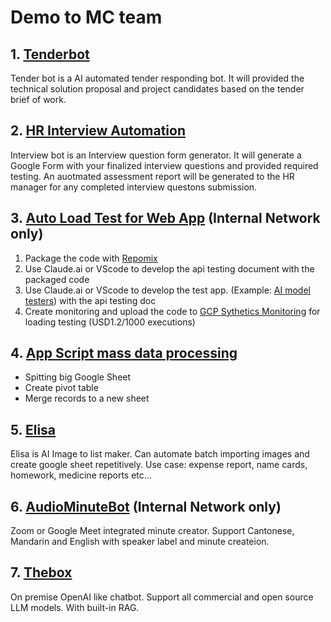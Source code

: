 # Demo to MC team

## 1. [Tenderbot](https://app.vectorshift.ai/forms/deployed/674d2c90d9283a0490036fd9)

Tender bot is a AI automated tender responding bot. It will provided the technical solution proposal and project candidates based on the tender brief of work.
  <!-- @import "./tender/demo.md" -->
  <!-- @import "./tender/demo-v2.md" -->

## 2. [HR Interview Automation](https://gamma.app/docs/hdlw6q95klswc5v#card-yfhhcnb2ey6gy0y)
Interview bot is an Interview question form generator. It will generate a Google Form with your finalized interview questions and provided required testing. An auotmated assessment report will be generated to the HR manager for any completed interview questons submission. 
  <!-- @import "./interview/procedure.md" -->
  <!-- @import "./interview/procedure-v2.md" -->

<!-- *Please click the below link to open the user instruction.* -->
  <!-- ### [User Instruction](https://docs.google.com/presentation/d/e/2PACX-1vSFzukZJKDFZJtL3nQfXRlqjcSz_VaPacDHc4E7P9Wn29JuRQQmBFqsWxZWsHAlyrPtv64gP_kSc6Dl/pub?start=false&loop=false&delayms=3000) -->


## 3. [Auto Load Test for Web App](http://192.168.12.120:3000) (Internal Network only)
1. Package the code with [Repomix](https://github.com/yamadashy/repomix) 
1. Use Claude.ai or VScode to develop the api testing document with the packaged code
1. Use Claude.ai or VScode to develop the test app. (Example: [AI model testers](https://localhost:3000)) with the api testing doc
3. Create monitoring and upload the code to [GCP Sythetics Monitoring](https://console.cloud.google.com/monitoring/synthetic-monitoring?referrer=search&inv=1&invt=AbirKw&project=plated-analyzer-226005o) for loading testing (USD1.2/1000 executions) 


## 4. [App Script mass data processing](https://gamma.app/docs/hdlw6q95klswc5v#card-5bzxrjktq25ldnw)
- Spitting big Google Sheet
- Create pivot table
- Merge records to a new sheet

## 5. [Elisa](elisa.web.app)
Elisa is AI Image to list maker. Can automate batch importing images and create google sheet repetitively. Use case: expense report, name cards, homework, medicine reports etc...

## 6. [AudioMinuteBot](http://1912.168.12.130:7860) (Internal Network only)
Zoom or Google Meet integrated minute creator. Support Cantonese, Mandarin and English with speaker label and minute createion.

## 7. [Thebox](https://thebox.hkmci.net)
On premise OpenAI like chatbot. Support all commercial and open source LLM models. With built-in RAG. 